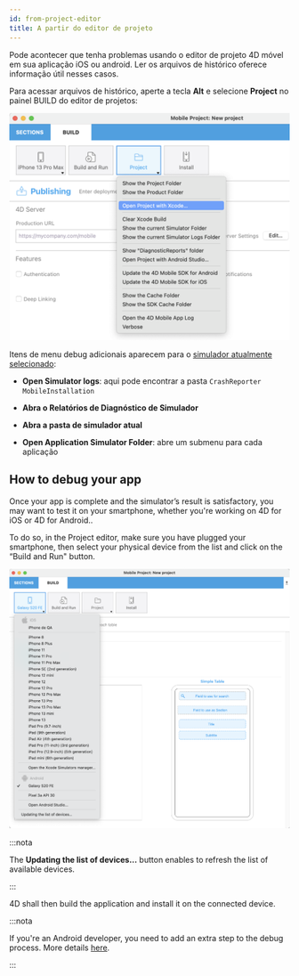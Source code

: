 ```yaml
---
id: from-project-editor
title: A partir do editor de projeto
---
```


Pode acontecer que tenha problemas usando o editor de projeto 4D móvel em sua aplicação iOS ou android. Ler os arquivos de histórico oferece informação útil nesses casos.

Para acessar arquivos de histórico, aperte a tecla **Alt** e selecione **Project** no painel BUILD do editor de projetos:

![Depuração](img/project.png)

Itens de menu debug adicionais aparecem para o [simulador atualmente selecionado](../project-definition/build-panel#using-the-simulator):


* **Open Simulator logs**: aqui pode encontrar a pasta `CrashReporter MobileInstallation`

* **Abra o Relatórios de Diagnóstico de Simulador**

* **Abra a pasta de simulador atual**

* **Open Application Simulator Folder**: abre um submenu para cada aplicação


## How to debug your app

Once your app is complete and the simulator’s result is satisfactory, you may want to test it on your smartphone, whether you're working on 4D for iOS or 4D for Android..

To do so, in the Project editor, make sure you have plugged your smartphone, then select your physical device from the list and click on the “Build and Run" button.

![AndroidDevice](img/phone-selection.png)

:::nota

The **Updating the list of devices...** button enables to refresh the list of available devices.

:::

4D shall then build the application and install it on the connected device.

:::nota

If you're an Android developer, you need to add an extra step to the debug process. More details [here](from-your-android-device-and-android-studio.md).

:::
